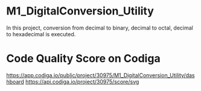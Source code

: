# M1_DigitalConversion_Utility
In this project, conversion from decimal to binary, decimal to octal, decimal to hexadecimal is executed.  

# Code Quality Score on Codiga
https://app.codiga.io/public/project/30975/M1_DigitalConversion_Utility/dashboard
https://api.codiga.io/project/30975/score/svg
